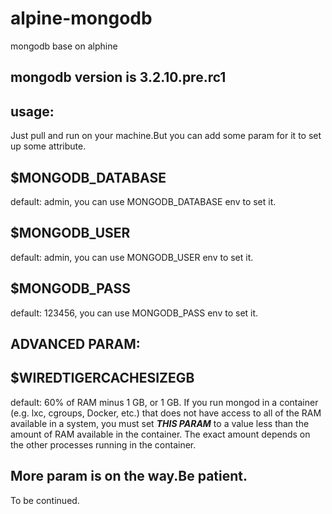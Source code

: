 # alpine-mongodb
mongodb base on alphine

## mongodb version is 3.2.10.pre.rc1

## usage:
Just pull and run on your machine.But you can add some param for it to set up some attribute.

## $MONGODB_DATABASE
default: admin, you can use MONGODB_DATABASE env to set it.

## $MONGODB_USER
default: admin, you can use MONGODB_USER env to set it.

## $MONGODB_PASS
default: 123456, you can use MONGODB_PASS env to set it.


## ADVANCED PARAM:

## $WIREDTIGERCACHESIZEGB
default: 60% of RAM minus 1 GB, or 1 GB. 
If you run mongod in a container (e.g. lxc, cgroups, Docker, etc.) that does not have access to all of the RAM available in a system, you must set ___THIS PARAM___ to a value less than the amount of RAM available in the container. The exact amount depends on the other processes running in the container.


## More param is on the way.Be patient.

To be continued.
